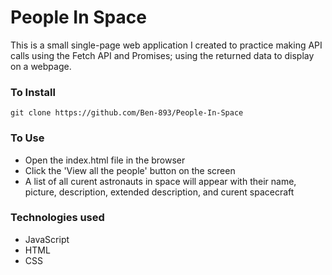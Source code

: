 # People In Space
This is a small single-page web application I created to practice making API calls using the Fetch API and Promises; using the returned data to display on a webpage. 

### To Install
```
git clone https://github.com/Ben-893/People-In-Space
```
### To Use
- Open the index.html file in the browser
- Click the 'View all the people' button on the screen
- A list of all curent astronauts in space will appear with their name, picture, description, extended description, and curent spacecraft

### Technologies used
- JavaScript 
- HTML
- CSS
